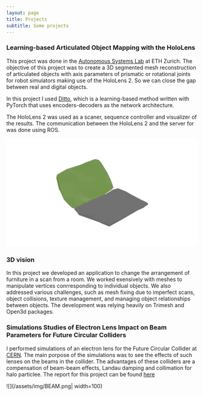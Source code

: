```yaml
---
layout: page
title: Projects
subtitle: Some projects
---
```



### Learning-based Articulated Object Mapping with the HoloLens
This project was done in the [Autonomous Systems Lab](https://asl.ethz.ch) at ETH Zurich.
The objective of this project was to create a 3D segmented mesh reconstruction of articulated objects with axis parameters of prismatic or rotational joints for robot simulators making use of the HoloLens 2. So we can close the gap between real and digital objects. 

In this project I used [Ditto](https://github.com/UT-Austin-RPL/Ditto), which is a learning-based method written with PyTorch that uses encoders-decoders as the network architecture.

The HoloLens 2 was used as a scaner, sequence controller and visualizer of the results. The communication between the HoloLens 2 and the server for was done using ROS.


![](/assets/img/URDF_GIF.gif)


### 3D vision

In this project we developed an application to change the arrangement of furniture in a scan from a room. We worked exensively with meshes to manipulate vertices conrresponding to individual objects. We also addressed various challenges, such as mesh fixing due to imperfect scans, object collisions, texture management, and managing object relationships between objects.
The development was relying heavily on Trimesh and Open3d packages.

### Simulations Studies of Electron Lens Impact on Beam Parameters for Future Circular Colliders

I performed simulations of an electron lens for the Future Circular Collider at [CERN](https://www.home.cern). The main porpose of the simulations was to see the effects of such lenses on the beams in the collider. The advantages of these colliders are a compensation of beam-beam effects, Landau damping and collimation for halo particlee. The report for this project can be found [here](https://cds.cern.ch/record/2635161?ln=es)

![](/assets/img/BEAM.png| width=100)

